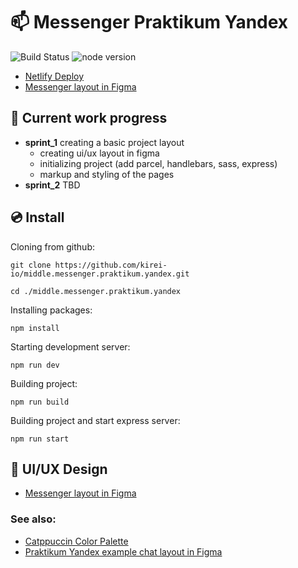# 📫 Messenger Praktikum Yandex

![Build Status](https://img.shields.io/github/actions/workflow/status/kirei-io/middle.messenger.praktikum.yandex/tests.yml?style=flat-square&l&labelColor=24273a&color=b7bdf8 "Build status")
![node version](https://img.shields.io/static/v1?label=node&message=%3E=14&style=flat-square&logo=node.js&labelColor=24273a&color=8bd5ca&logoColor=cad3f5 "node version >= 14")

* [Netlify Deploy](https://app.netlify.com/)
* [Messenger layout in Figma](https://www.figma.com/file/6KYG6oVWJe0VvCROyIUhjy/chat-app?node-id=17%3A84&t=oi1Iqbcf4oqN3JGq-1)

## 🦥 Current work progress

* **sprint_1** creating a basic project layout
  * creating ui/ux layout in figma
  * initializing project (add parcel, handlebars, sass, express)
  * markup and styling of the pages
* **sprint_2** TBD

## 💿 Install

Cloning from github:

```text
git clone https://github.com/kirei-io/middle.messenger.praktikum.yandex.git
```

```text
cd ./middle.messenger.praktikum.yandex
```

Installing packages:

```text
npm install
```

Starting development server:

```text
npm run dev
```

Building project:

```text
npm run build
```

Building project and start express server:

```text
npm run start
```

## 🎨 UI/UX Design

* [Messenger layout in Figma](https://www.figma.com/file/6KYG6oVWJe0VvCROyIUhjy/chat-app?node-id=17%3A84&t=oi1Iqbcf4oqN3JGq-1)

### See also:

* [Catppuccin Color Palette](https://github.com/catppuccin/catppuccin)
* [Praktikum Yandex example chat layout in Figma](https://www.figma.com/file/24EUnEHGEDNLdOcxg7ULwV/Chat?node-id=0%3A1)
